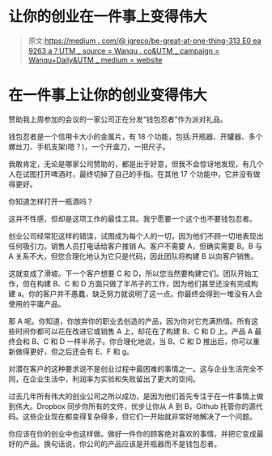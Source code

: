 # 让你的创业在一件事上变得伟大

> 原文:[https://medium . com/@ jgreco/be-great-at-one-thing-313 E0 ea 9263 a？UTM _ source = Wanqu . co&UTM _ campaign = Wanqu+Daily&UTM _ medium = website](https://medium.com/@jgreco/be-great-at-one-thing-313e0ea9263a?utm_source=wanqu.co&utm_campaign=Wanqu+Daily&utm_medium=website)

# 在一件事上让你的创业变得伟大

赞助我上周参加的会议的一家公司正在分发“钱包忍者”作为派对礼品。



钱包忍者是一个信用卡大小的金属片，有 18 个功能，包括:开瓶器、开罐器、多个螺丝刀、手机支架(嗯？)，一个开盒刀，一把尺子。

我敢肯定，无论是哪家公司赞助的，都是出于好意，但我不会惊讶地发现，有几个人在试图打开啤酒时，最终切掉了自己的手指。在其他 17 个功能中，它并没有做得更好。

你知道怎样打开一瓶酒吗？



这并不性感，但却是这项工作的最佳工具。我宁愿要一个这个也不要钱包忍者。

创业公司经常犯这样的错误，试图成为每个人的一切，因为他们不顾一切地表现出任何吸引力。销售人员打电话给客户推销 A。客户不需要 A，但确实需要 B。B 与 A 关系不大，但您合理化地认为它只是代码，因此团队将构建 B 以向客户销售。

这就变成了滑坡。下一个客户想要 C 和 D，所以您当然要构建它们。团队开始工作，但在构建 B、C 和 D 方面只做了半吊子的工作，因为他们甚至还没有完成构建 a。你的客户并不愚蠢，缺乏努力就说明了这一点。你最终会得到一堆没有人会使用的平庸产品。

那 A 呢。你知道，你放弃你的职业去创造的产品，因为你对它充满热情。所有这些时间你都可以花在改进它或销售 A 上，却花在了构建 B、C 和 D 上。产品 A 最终会和 B、C 和 D 一样半吊子。你合理化地说，当 B、C 和 D 推出后，你可以重新做得更好，但之后还会有 E、F 和 g。

对潜在客户的这种要求说不是创业过程中最困难的事情之一。这与企业生活完全不同，在企业生活中，利润率为实验和失败留出了更大的空间。

过去几年所有伟大的创业公司之所以成功，是因为他们首先专注于在一件事情上做到伟大。Dropbox 同步你所有的文件，优步让你从 A 到 B，Github 托管你的源代码。这些企业现在都变得复杂得多，但它们一开始就非常好地解决了一个问题。

你应该在你的创业中也这样做。做好一件你的顾客绝对喜欢的事情，并把它变成最好的产品。换句话说，你公司的产品应该是开瓶器而不是钱包忍者。




